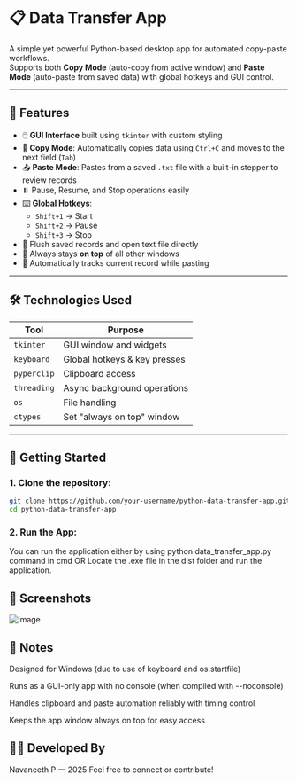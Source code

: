 # 📋 Data Transfer App

A simple yet powerful Python-based desktop app for automated copy-paste workflows.  
Supports both **Copy Mode** (auto-copy from active window) and **Paste Mode** (auto-paste from saved data) with global hotkeys and GUI control.

---

## 🔧 Features

- 🖱️ **GUI Interface** built using `tkinter` with custom styling
- 📎 **Copy Mode**: Automatically copies data using `Ctrl+C` and moves to the next field (`Tab`)
- 📤 **Paste Mode**: Pastes from a saved `.txt` file with a built-in stepper to review records
- ⏸️ Pause, Resume, and Stop operations easily
- ⌨️ **Global Hotkeys**:  
  - `Shift+1` → Start  
  - `Shift+2` → Pause  
  - `Shift+3` → Stop
- 🧾 Flush saved records and open text file directly
- 📌 Always stays **on top** of all other windows
- 🎯 Automatically tracks current record while pasting

---

## 🛠️ Technologies Used

| Tool        | Purpose                     |
|-------------|-----------------------------|
| `tkinter`   | GUI window and widgets      |
| `keyboard`  | Global hotkeys & key presses|
| `pyperclip` | Clipboard access            |
| `threading` | Async background operations |
| `os`        | File handling                |
| `ctypes`    | Set "always on top" window  |

---

## 🚀 Getting Started
### 1. Clone the repository:
```bash
git clone https://github.com/your-username/python-data-transfer-app.git
cd python-data-transfer-app
```
### 2. Run the App:
You can run the application either by using python data_transfer_app.py command in cmd 
OR
Locate the .exe file in the dist folder and run the application.

## 🎨 Screenshots
![image](https://github.com/user-attachments/assets/c05cf2cd-b4b2-49c6-b7bc-4a56819aa460)



## 📌 Notes
Designed for Windows (due to use of keyboard and os.startfile)

Runs as a GUI-only app with no console (when compiled with --noconsole)

Handles clipboard and paste automation reliably with timing control

Keeps the app window always on top for easy access

## 🧑‍💻 Developed By
Navaneeth P — 2025
Feel free to connect or contribute!

